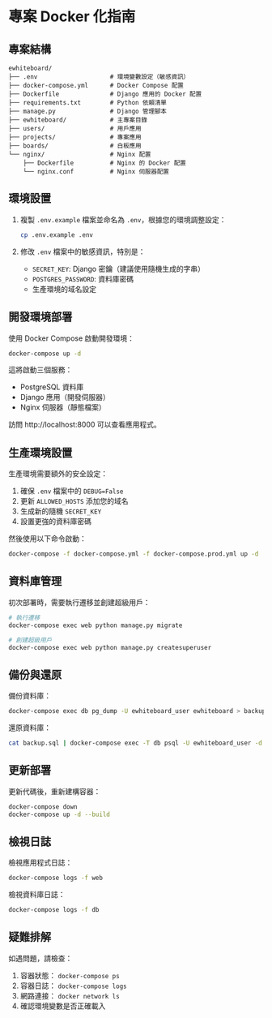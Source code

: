 # 專案 Docker 化指南

## 專案結構
```
ewhiteboard/
├── .env                    # 環境變數設定（敏感資訊）
├── docker-compose.yml      # Docker Compose 配置
├── Dockerfile              # Django 應用的 Docker 配置
├── requirements.txt        # Python 依賴清單
├── manage.py               # Django 管理腳本
├── ewhiteboard/            # 主專案目錄
├── users/                  # 用戶應用
├── projects/               # 專案應用
├── boards/                 # 白板應用
└── nginx/                  # Nginx 配置
    ├── Dockerfile          # Nginx 的 Docker 配置
    └── nginx.conf          # Nginx 伺服器配置
```

## 環境設置

1. 複製 `.env.example` 檔案並命名為 `.env`，根據您的環境調整設定：
   ```bash
   cp .env.example .env
   ```

2. 修改 `.env` 檔案中的敏感資訊，特別是：
   - `SECRET_KEY`: Django 密鑰（建議使用隨機生成的字串）
   - `POSTGRES_PASSWORD`: 資料庫密碼
   - 生產環境的域名設定

## 開發環境部署

使用 Docker Compose 啟動開發環境：

```bash
docker-compose up -d
```

這將啟動三個服務：
- PostgreSQL 資料庫
- Django 應用（開發伺服器）
- Nginx 伺服器（靜態檔案）

訪問 http://localhost:8000 可以查看應用程式。

## 生產環境設置

生產環境需要額外的安全設定：

1. 確保 `.env` 檔案中的 `DEBUG=False`
2. 更新 `ALLOWED_HOSTS` 添加您的域名
3. 生成新的隨機 `SECRET_KEY`
4. 設置更強的資料庫密碼

然後使用以下命令啟動：

```bash
docker-compose -f docker-compose.yml -f docker-compose.prod.yml up -d
```

## 資料庫管理

初次部署時，需要執行遷移並創建超級用戶：

```bash
# 執行遷移
docker-compose exec web python manage.py migrate

# 創建超級用戶
docker-compose exec web python manage.py createsuperuser
```

## 備份與還原

備份資料庫：

```bash
docker-compose exec db pg_dump -U ewhiteboard_user ewhiteboard > backup.sql
```

還原資料庫：

```bash
cat backup.sql | docker-compose exec -T db psql -U ewhiteboard_user -d ewhiteboard
```

## 更新部署

更新代碼後，重新建構容器：

```bash
docker-compose down
docker-compose up -d --build
```

## 檢視日誌

檢視應用程式日誌：

```bash
docker-compose logs -f web
```

檢視資料庫日誌：

```bash
docker-compose logs -f db
```

## 疑難排解

如遇問題，請檢查：
1. 容器狀態： `docker-compose ps`
2. 容器日誌： `docker-compose logs`
3. 網路連接： `docker network ls`
4. 確認環境變數是否正確載入